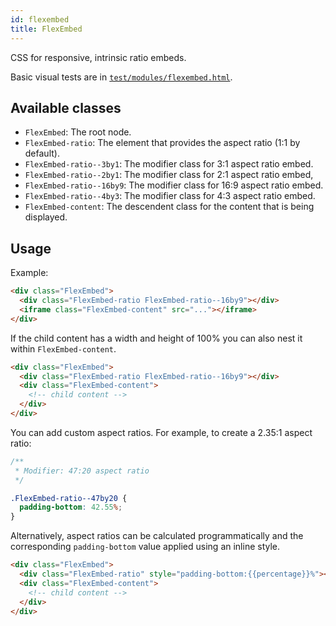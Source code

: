 ```yaml
---
id: flexembed
title: FlexEmbed
---
```


CSS for responsive, intrinsic ratio embeds.

Basic visual tests are in [`test/modules/flexembed.html`](http://aptuitiv.github.io/cacao/test/modules/flexembed.html).


## Available classes

* `FlexEmbed`: The root node.
* `FlexEmbed-ratio`: The element that provides the aspect ratio (1:1 by default).
* `FlexEmbed-ratio--3by1`: The modifier class for 3:1 aspect ratio embed.
* `FlexEmbed-ratio--2by1`: The modifier class for 2:1 aspect ratio embed,
* `FlexEmbed-ratio--16by9`: The modifier class for 16:9 aspect ratio embed.
* `FlexEmbed-ratio--4by3`: The modifier class for 4:3 aspect ratio embed.
* `FlexEmbed-content`: The descendent class for the content that is being displayed.


## Usage

Example:

```html
<div class="FlexEmbed">
  <div class="FlexEmbed-ratio FlexEmbed-ratio--16by9"></div>
  <iframe class="FlexEmbed-content" src="..."></iframe>
</div>
```

If the child content has a width and height of 100% you can also nest it within
`FlexEmbed-content`.

```html
<div class="FlexEmbed">
  <div class="FlexEmbed-ratio FlexEmbed-ratio--16by9"></div>
  <div class="FlexEmbed-content">
    <!-- child content -->
  </div>
</div>
```

You can add custom aspect ratios. For example, to create a 2.35:1 aspect
ratio:

```css
/**
 * Modifier: 47:20 aspect ratio
 */

.FlexEmbed-ratio--47by20 {
  padding-bottom: 42.55%;
}
```

Alternatively, aspect ratios can be calculated programmatically and the
corresponding `padding-bottom` value applied using an inline style.

```html
<div class="FlexEmbed">
  <div class="FlexEmbed-ratio" style="padding-bottom:{{percentage}}%"></div>
  <div class="FlexEmbed-content">
    <!-- child content -->
  </div>
</div>
```
